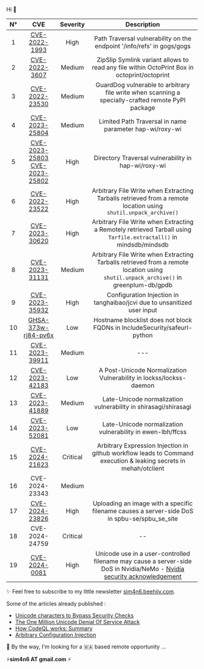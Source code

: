 Hi 👋

|N°| CVE 	| Severity 	| Description 	|
|:--:	|:---:	|:--------:	|:-----------:	|
|1 |   [CVE-2022-1993](https://github.com/advisories/GHSA-6vcc-v9vw-g2x5)   	|      High     	|        Path Traversal vulnerability on the endpoint '/info/refs' in gogs/gogs       	|
|2 |   [CVE-2022-3607](https://huntr.dev/bounties/2d1db3c9-93e8-4902-a55b-5ea53c22aa11/)   	|      Medium      	|      ZipSlip Symlink variant allows to read any file within OctoPrint Box in octoprint/octoprint         	|
|3 |  [CVE-2022-23530](https://github.com/advisories/GHSA-78m5-jpmf-ch7v)   	|      Medium    	|      GuardDog vulnerable to arbitrary file write when scanning a specially-crafted remote PyPI package       	|    
|4 |  [CVE-2023-25804](https://github.com/hap-wi/roxy-wi/security/advisories/GHSA-69j6-crq8-rrhv)   	|     Medium     	|     Limited Path Traversal in name parameter hap-wi/roxy-wi        	|
|5 |  [CVE-2023-25803](https://github.com/hap-wi/roxy-wi/security/advisories/GHSA-cv9w-j9gh-5j3w) [CVE-2023-25802](https://github.com/hap-wi/roxy-wi/security/advisories/GHSA-qcmp-q5h3-784m)  	|    High    	|        Directory Traversal vulnerability in hap-wi/roxy-wi       	|
|6 |   [CVE-2022-23522](https://github.com/mindsdb/mindsdb/security/advisories/GHSA-7x45-phmr-9wqp)  	|    High      	|        Arbitrary File Write when Extracting Tarballs retrieved from a remote location using `shutil.unpack_archive()`       	|
|7 |   [CVE-2023-30620](https://github.com/mindsdb/mindsdb/security/advisories/GHSA-2g5w-29q9-w6hx)  	|    High      	|         Arbitrary File Write when Extracting a Remotely retrieved Tarball using `Tarfile.extractall()` in mindsdb/mindsdb        	|
|8 |   [CVE-2023-31131](https://github.com/greenplum-db/gpdb/security/advisories/GHSA-hgm9-2q42-c7f3)  	|    Medium      	|     Arbitrary File Write when Extracting Tarballs retrieved from a remote location using `shutil.unpack_archive()` in greenplum-db/gpdb        	|
|9 |   [CVE-2023-35932](https://github.com/tanghaibao/jcvi/security/advisories/GHSA-x49m-3cw7-gq5q)  	|    High      	|    Configuration Injection in tanghaibao/jcvi due to unsanitized user input     	|
|10 |   [GHSA-373w-rj84-pv6x](https://github.com/IncludeSecurity/safeurl-python/security/advisories/GHSA-373w-rj84-pv6x)  	|    Low    	|    Hostname blocklist does not block FQDNs in IncludeSecurity/safeurl-python 	|
|11 |   [CVE-2023-39911]()  	|    Medium    	|    ---  	|
|12 |   [CVE-2023-42183](https://nvd.nist.gov/vuln/detail/CVE-2023-42183)  	|    Low    	|     A Post-Unicode Normalization Vulnerability in lockss/lockss-daemon  |
|13 |   [CVE-2023-41889](https://nvd.nist.gov/vuln/detail/CVE-2023-41889) 	|    Medium   	|     Late-Unicode normalization vulnerability in shirasagi/shirasagi   	|
|14 |   [CVE-2023-52081](https://github.com/ewen-lbh/ffcss/security/advisories/GHSA-wpmx-564x-h2mh) 	|   Low   	| Late-Unicode normalization vulnerability in ewen-lbh/ffcss   	|
|15 |   [CVE-2024-21623](https://github.com/mehah/otclient/security/advisories/GHSA-q6gr-wc79-v589)   | Critical |  Arbitrary Expression Injection in github workflow leads to Command execution & leaking secrets in mehah/otclient |
|16 | CVE-2024-23343 | Medium | |
|17 | [CVE-2024-23826](https://github.com/spbu-se/spbu_se_site/security/advisories/GHSA-5vfc-v7hg-pvwm) | High |  Uploading an image with a specific filename causes a server-side DoS in spbu-se/spbu_se_site |
|18 |  CVE-2024-24759 | Critical | -- |
|19 |  [CVE-2024-0081](https://github.com/NVIDIA/NeMo/security/advisories/GHSA-x392-p65g-4rxx) | High | Unicode use in a user-controlled filename may cause a server-side DoS in Nvidia/NeMo - [Nvidia security acknowledgement](https://www.nvidia.com/en-us/security/acknowledgements/) | 

 ✨ Feel free to subscribe to my little newsletter [sim4n6.beehiiv.com](https://sim4n6.beehiiv.com). 
 
 Some of the articles already published :
  - [Unicode characters to Bypass Security Checks ](https://sim4n6.beehiiv.com/p/unicode-characters-bypass-security-checks)
  - [The One Million Unicode Denial Of Service Attack](https://sim4n6.beehiiv.com/p/one-million-unicode-denial-service-attack)
  - [How CodeQL works: Summary](https://sim4n6.beehiiv.com/p/codeql-works-summary)
  - [Arbitrary Configuration Injection](https://sim4n6.beehiiv.com/p/arbitrary-configuration-injection)
 
 💬 By the way, I'm looking for a 🇲🇦 based remote opportunity ... 
 
 ⚡**sim4n6 AT gmail.com** ⚡
 
 
